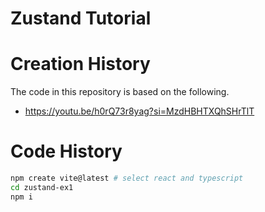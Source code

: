 # Zustand Tutorial

# Creation History

The code in this repository is based on the following.

- https://youtu.be/h0rQ73r8yag?si=MzdHBHTXQhSHrTlT

# Code History

```bash
npm create vite@latest # select react and typescript
cd zustand-ex1
npm i
```
